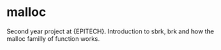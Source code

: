 # malloc
Second year project at {EPITECH}. Introduction to sbrk, brk and how the malloc familly of function works.
